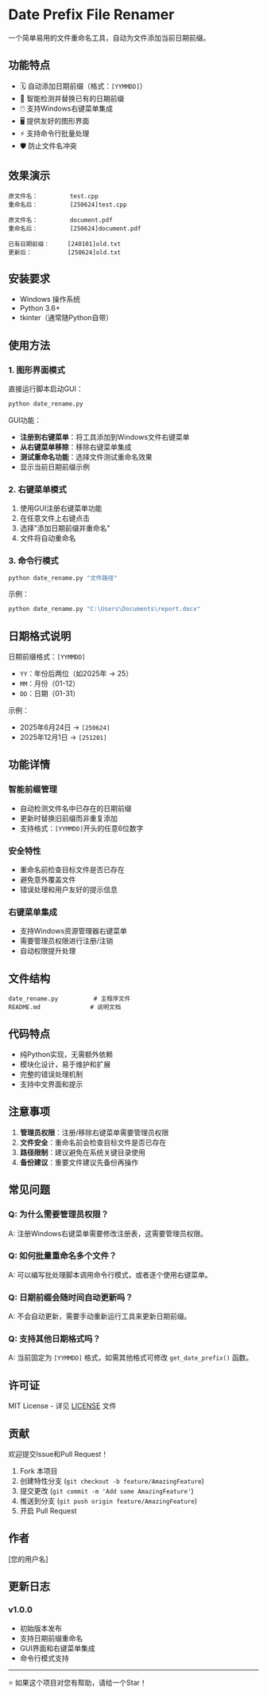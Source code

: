 # Date Prefix File Renamer

一个简单易用的文件重命名工具，自动为文件添加当前日期前缀。

## 功能特点

- 🗓️ 自动添加日期前缀（格式：`[YYMMDD]`）
- 🔄 智能检测并替换已有的日期前缀
- 🖱️ 支持Windows右键菜单集成
- 🖥️ 提供友好的图形界面
- ⚡ 支持命令行批量处理
- 🛡️ 防止文件名冲突

## 效果演示

```
原文件名：         test.cpp
重命名后：         [250624]test.cpp

原文件名：         document.pdf  
重命名后：         [250624]document.pdf

已有日期前缀：     [240101]old.txt
更新后：          [250624]old.txt
```

## 安装要求

- Windows 操作系统
- Python 3.6+
- tkinter（通常随Python自带）

## 使用方法

### 1. 图形界面模式

直接运行脚本启动GUI：

```bash
python date_rename.py
```

GUI功能：
- **注册到右键菜单**：将工具添加到Windows文件右键菜单
- **从右键菜单移除**：移除右键菜单集成
- **测试重命名功能**：选择文件测试重命名效果
- 显示当前日期前缀示例

### 2. 右键菜单模式

1. 使用GUI注册右键菜单功能
2. 在任意文件上右键点击
3. 选择"添加日期前缀并重命名"
4. 文件将自动重命名

### 3. 命令行模式

```bash
python date_rename.py "文件路径"
```

示例：
```bash
python date_rename.py "C:\Users\Documents\report.docx"
```

## 日期格式说明

日期前缀格式：`[YYMMDD]`

- `YY`：年份后两位（如2025年 → 25）
- `MM`：月份（01-12）
- `DD`：日期（01-31）

示例：
- 2025年6月24日 → `[250624]`
- 2025年12月1日 → `[251201]`

## 功能详情

### 智能前缀管理
- 自动检测文件名中已存在的日期前缀
- 更新时替换旧前缀而非重复添加
- 支持格式：`[YYMMDD]`开头的任意6位数字

### 安全特性
- 重命名前检查目标文件是否已存在
- 避免意外覆盖文件
- 错误处理和用户友好的提示信息

### 右键菜单集成
- 支持Windows资源管理器右键菜单
- 需要管理员权限进行注册/注销
- 自动权限提升处理

## 文件结构

```
date_rename.py          # 主程序文件
README.md              # 说明文档
```

## 代码特点

- 纯Python实现，无需额外依赖
- 模块化设计，易于维护和扩展
- 完整的错误处理机制
- 支持中文界面和提示

## 注意事项

1. **管理员权限**：注册/移除右键菜单需要管理员权限
2. **文件安全**：重命名前会检查目标文件是否已存在
3. **路径限制**：建议避免在系统关键目录使用
4. **备份建议**：重要文件建议先备份再操作

## 常见问题

### Q: 为什么需要管理员权限？
A: 注册Windows右键菜单需要修改注册表，这需要管理员权限。

### Q: 如何批量重命名多个文件？
A: 可以编写批处理脚本调用命令行模式，或者逐个使用右键菜单。

### Q: 日期前缀会随时间自动更新吗？
A: 不会自动更新，需要手动重新运行工具来更新日期前缀。

### Q: 支持其他日期格式吗？
A: 当前固定为 `[YYMMDD]` 格式，如需其他格式可修改 `get_date_prefix()` 函数。

## 许可证

MIT License - 详见 [LICENSE](LICENSE) 文件

## 贡献

欢迎提交Issue和Pull Request！

1. Fork 本项目
2. 创建特性分支 (`git checkout -b feature/AmazingFeature`)
3. 提交更改 (`git commit -m 'Add some AmazingFeature'`)
4. 推送到分支 (`git push origin feature/AmazingFeature`)
5. 开启 Pull Request

## 作者

[您的用户名]

## 更新日志

### v1.0.0
- 初始版本发布
- 支持日期前缀重命名
- GUI界面和右键菜单集成
- 命令行模式支持

---

⭐ 如果这个项目对您有帮助，请给一个Star！
